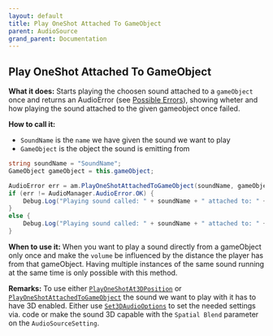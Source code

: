 ```yaml
---
layout: default
title: Play OneShot Attached To GameObject
parent: AudioSource
grand_parent: Documentation
---
```


## Play OneShot Attached To GameObject
**What it does:**
Starts playing the choosen sound attached to a ```gameObject``` once and returns an AudioError (see [Possible Errors](https://mathewhdyt.github.io/Unity-Audio-Manager/docs/documentation/index/#possible-errors)), showing wheter and how playing the sound attached to the given gameobject once failed.

**How to call it:**
- ```SoundName``` is the ```name``` we have given the sound we want to play
- ```GameObject``` is the object the sound is emitting from

```csharp
string soundName = "SoundName";
GameObject gameObject = this.gameObject;

AudioError err = am.PlayOneShotAttachedToGameObject(soundName, gameObject);
if (err != AudioManager.AudioError.OK) {
    Debug.Log("Playing sound called: " + soundName + " attached to: " + gameObject.name + " once failed with error id: " + err);
}
else {
    Debug.Log("Playing sound called: " + soundName + " attached to: " + gameObject.name + " once succesfull");
}
```

**When to use it:**
When you want to play a sound directly from a gameObject only once and make the ```volume``` be influenced by the distance the player has from that gameObject. Having multiple instances of the same sound running at the same time is only possible with this method.

**Remarks:**
To use either [```PlayOneShotAt3DPosition```](https://mathewhdyt.github.io/Unity-Audio-Manager/docs/documentation/audiosource/play_oneshot_at_3d_position/) or [```PlayOneShotAttachedToGameObject```](https://mathewhdyt.github.io/Unity-Audio-Manager/docs/documentation/audiosource/play_oneshot_attached_to_gameobject/) the sound we want to play with it has to have 3D enabled. Either use [```Set3DAudioOptions```](https://mathewhdyt.github.io/Unity-Audio-Manager/docs/documentation/audiosource/set_3d_audio_options/) to set the needed settings via. code or make the sound 3D capable with the ```Spatial Blend``` parameter on the ```AudioSourceSetting```.
